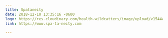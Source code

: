 ```yaml
---
title: Spataneity
date: 2018-12-10 13:35:16 -0600
logo: https://res.cloudinary.com/health-wildcatters/image/upload/v1544470183/Spateneity.jpg
link: https://www.spa-ta-neity.com

---
```

